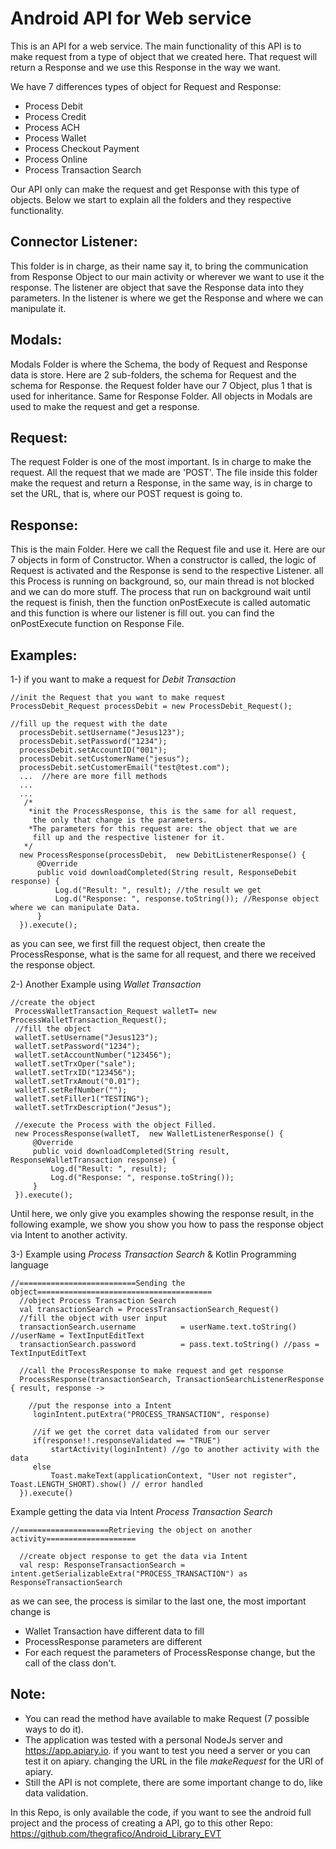 # Android API for Web service

This is an API for a web service. The main functionality of this API is to make request from a type of object that we created here. That request will return a Response and we use this Response in the way we want.

We have 7 differences types of object for Request and Response:
  - Process Debit
  - Process Credit
  - Process ACH
  - Process Wallet
  - Process Checkout Payment
  - Process Online
  - Process Transaction Search

Our API only can make the request and get Response with this type of objects. Below we start to explain all the folders and they respective functionality.

## Connector Listener:

This folder is in charge, as their name say it, to bring the communication from Response Object to our main activity or wherever we want to use it the response. The listener are object that save the Response data into they parameters. In the listener is where we get the Response and where we can manipulate it.

## Modals:

Modals Folder is where the Schema, the body of Request and Response data is store. Here are 2 sub-folders, the schema for Request and the schema for Response. the Request folder have our 7 Object, plus 1 that is used for inheritance. Same for Response Folder. All objects in Modals are used to make the request and get a response.

## Request:

The request Folder is one of the most important. Is in charge to make the request. All the request that we made are 'POST'. The file inside this folder make the request and return a Response, in the same way, is in charge to set the URL, that is, where our POST request is going to.

## Response:

This is the main Folder. Here we call the Request file and use it. Here are our 7 objects in form of Constructor. When a constructor is called, the logic of Request is activated and the Response is send to the respective Listener. all this Process is running on background, so, our main thread is not blocked and we can do more stuff. The process that run on background wait until the request is finish, then the function onPostExecute is called automatic and this function is where our listener is fill out. you can find the onPostExecute function on Response File.

## Examples:
1-) if you want to make a request for *Debit Transaction*
  ```
  //init the Request that you want to make request
  ProcessDebit_Request processDebit = new ProcessDebit_Request();

  //fill up the request with the date
    processDebit.setUsername("Jesus123");
    processDebit.setPassword("1234");
    processDebit.setAccountID("001");
    processDebit.setCustomerName("jesus");
    processDebit.setCustomerEmail("test@test.com");
    ...  //here are more fill methods
    ...
    ...
     /*
      *init the ProcessResponse, this is the same for all request,
       the only that change is the parameters.
      *The parameters for this request are: the object that we are
       fill up and the respective listener for it.
     */
    new ProcessResponse(processDebit,  new DebitListenerResponse() {
        @Override
        public void downloadCompleted(String result, ResponseDebit response) {
            Log.d("Result: ", result); //the result we get
            Log.d("Response: ", response.toString()); //Response object where we can manipulate Data.
        }
    }).execute();

  ```
  as you can see, we first fill the request object, then create the ProcessResponse, what is the same for all request, and there we received the response object.

2-) Another Example using *Wallet Transaction*

  ```
  //create the object
   ProcessWalletTransaction_Request walletT= new ProcessWalletTransaction_Request();
   //fill the object
   walletT.setUsername("Jesus123");
   walletT.setPassword("1234");
   walletT.setAccountNumber("123456");
   walletT.setTrxOper("sale");
   walletT.setTrxID("123456");
   walletT.setTrxAmout("0.01");
   walletT.setRefNumber("");
   walletT.setFiller1("TESTING");
   walletT.setTrxDescription("Jesus");

   //execute the Process with the object Filled.
   new ProcessResponse(walletT,  new WalletListenerResponse() {
       @Override
       public void downloadCompleted(String result, ResponseWalletTransaction response) {
           Log.d("Result: ", result);
           Log.d("Response: ", response.toString());
       }
   }).execute();
```  

Until here, we only give you examples showing the response result, in the following example,
we show you show you how to pass the response object via Intent to another activity.


3-) Example using *Process Transaction Search* & Kotlin Programming language

```
//==========================Sending the object=======================================
  //object Process Transaction Search
  val transactionSearch = ProcessTransactionSearch_Request()
  //fill the object with user input
  transactionSearch.username          = userName.text.toString() //userName = TextInputEditText
  transactionSearch.password          = pass.text.toString() //pass = TextInputEditText

  //call the ProcessResponse to make request and get response
  ProcessResponse(transactionSearch, TransactionSearchListenerResponse { result, response ->

    //put the response into a Intent
     loginIntent.putExtra("PROCESS_TRANSACTION", response)

     //if we get the corret data validated from our server
     if(response!!.responseValidated == "TRUE")
         startActivity(loginIntent) //go to another activity with the data
     else
         Toast.makeText(applicationContext, "User not register", Toast.LENGTH_SHORT).show() // error handled
  }).execute()
```

Example getting the data via Intent *Process Transaction Search*

```
//====================Retrieving the object on another activity====================

  //create object response to get the data via Intent
  val resp: ResponseTransactionSearch = intent.getSerializableExtra("PROCESS_TRANSACTION") as ResponseTransactionSearch

```

as we can see, the process is similar to the last one, the most important change is
  - Wallet Transaction have different data to fill
  - ProcessResponse parameters are different
  - For each request the parameters of ProcessResponse change, but the call of the class don't.

## Note:

- You can read the method have available to make Request (7 possible ways to do it).
- The application was tested with a personal NodeJs server and https://app.apiary.io. if you want to test you need
  a server or you can test it on apiary. changing the URL in the file *makeRequest* for the URl of apiary.
- Still the API is not complete, there are some important change to do, like data validation.

In this Repo, is only available the code, if you want to see the android full project and the process of creating a API, go to this other Repo: https://github.com/thegrafico/Android_Library_EVT
